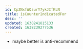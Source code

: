 ```yaml
---
id: CpZNxfWQzurY7ykJIfKLN
title: isCounterIndicatedFor
desc: ''
updated: 1638241815133
created: 1638239277536
---
```


 

- maybe better is anti-recommend
